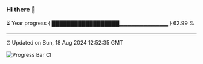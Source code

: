 ### Hi there 👋

⏳ Year progress { ██████████████████▁▁▁▁▁▁▁▁▁▁▁▁ } 62.99 %

---

⏰ Updated on Sun, 18 Aug 2024 12:52:35 GMT

![Progress Bar CI](https://github.com/IshwaranRudhara/GIT-ACTION/workflows/Progress%20Bar%20CI/badge.svg)
